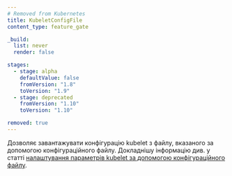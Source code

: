 ```yaml
---
# Removed from Kubernetes
title: KubeletConfigFile
content_type: feature_gate

_build:
  list: never
  render: false

stages:
  - stage: alpha
    defaultValue: false
    fromVersion: "1.8"
    toVersion: "1.9"
  - stage: deprecated
    fromVersion: "1.10"
    toVersion: "1.10"

removed: true
---
```

Дозволяє завантажувати конфігурацію kubelet з файлу, вказаного за допомогою конфігураційного файлу. Докладнішу інформацію див. у статті [налаштування параметрів kubelet за допомогою конфігураційного файлу](/docs/tasks/administer-cluster/kubelet-config-file/).

